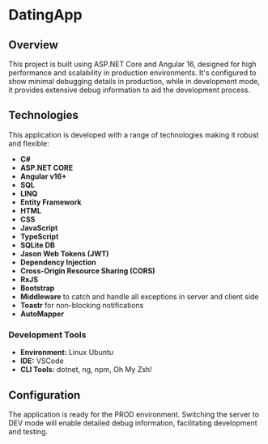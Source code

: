 # DatingApp

## Overview
This project is built using ASP.NET Core and Angular 16, designed for high performance and scalability in production environments. It's configured to show minimal debugging details in production, while in development mode, it provides extensive debug information to aid the development process.

## Technologies
This application is developed with a range of technologies making it robust and flexible:

- **C#**
- **ASP.NET CORE**
- **Angular v16+**
- **SQL**
- **LINQ**
- **Entity Framework**
- **HTML**
- **CSS**
- **JavaScript**
- **TypeScript**
- **SQLite DB**
- **Jason Web Tokens (JWT)**
- **Dependency Injection**
- **Cross-Origin Resource Sharing (CORS)**
- **RxJS**
- **Bootstrap**
- **Middleware** to catch and handle all exceptions in server and client side
- **Toastr** for non-blocking notifications
- **AutoMapper**

### Development Tools
- **Environment:** Linux Ubuntu
- **IDE:** VSCode
- **CLI Tools:** dotnet, ng, npm, Oh My Zsh!

## Configuration
The application is ready for the PROD environment. Switching the server to DEV mode will enable detailed debug information, facilitating development and testing.
